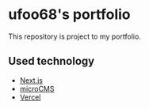 # ufoo68's portfolio

This repository is project to my portfolio.

## Used technology

* [Next.js](https://nextjs.org/)
* [microCMS](https://microcms.io/)
* [Vercel](https://vercel.com/)
